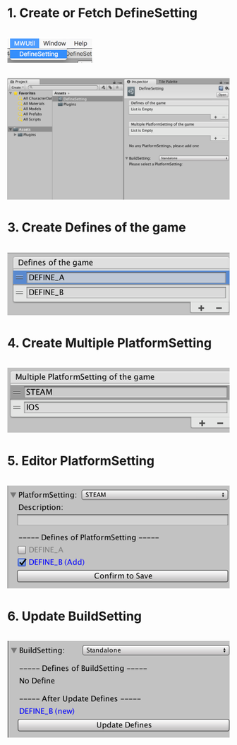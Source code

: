 <h1>1. Create or Fetch DefineSetting<h1>

![](https://github.com/MaxWeiChen/UnityDefineSettingHelper/blob/develop/ReadmeAssets/001.png)


![](https://github.com/MaxWeiChen/UnityDefineSettingHelper/blob/develop/ReadmeAssets/002.png)

<h1>3. Create Defines of the game<h1>

![](https://github.com/MaxWeiChen/UnityDefineSettingHelper/blob/develop/ReadmeAssets/003.png)

<h1>4. Create Multiple PlatformSetting<h1>

![](https://github.com/MaxWeiChen/UnityDefineSettingHelper/blob/develop/ReadmeAssets/004.png)

<h1>5. Editor PlatformSetting<h1>

![](https://github.com/MaxWeiChen/UnityDefineSettingHelper/blob/develop/ReadmeAssets/005.png)

<h1>6. Update BuildSetting<h1>

![](https://github.com/MaxWeiChen/UnityDefineSettingHelper/blob/develop/ReadmeAssets/006.png)
